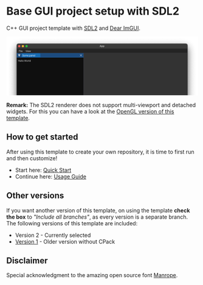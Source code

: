 # Base GUI project setup with SDL2

C++ GUI project template with [SDL2](https://www.libsdl.org) and [Dear ImGUI](https://github.com/ocornut/imgui).

![Image of the example app.](example-app.png)

**Remark:** The SDL2 renderer does not support multi-viewport and detached widgets. For this you can have a look at the
[OpenGL version of this template](https://github.com/MartinHelmut/cpp-gui-template-sdl2-opengl).

## How to get started

After using this template to create your own repository, it is time to first run and then customize!

- Start here: [Quick Start](docs/QuickStart.md)
- Continue here: [Usage Guide](docs/README.md)

## Other versions

If you want another version of this template, on using the template **check the box** to _"Include all branches"_, as every version is a separate branch. The following versions of this template are included:

- Version 2 - Currently selected
- [Version 1](https://github.com/MartinHelmut/cpp-gui-template-sdl2/tree/version-1) - Older version without CPack

## Disclaimer

Special acknowledgment to the amazing open source font [Manrope](https://manropefont.com).
